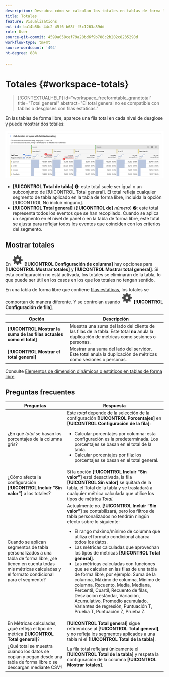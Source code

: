 ```yaml
---
description: Descubra cómo se calculan los totales en tablas de forma libre en Analysis Workspace.
title: Totales
feature: Visualizations
exl-id: ba14b88c-44c2-45f6-b68f-f5c1263a89dd
role: User
source-git-commit: 4599a058cef79a28bd6f9b788c2b202c8235298d
workflow-type: tm+mt
source-wordcount: '494'
ht-degree: 88%

---
```


# Totales {#workspace-totals}

>[!CONTEXTUALHELP]
>id="workspace_freeformtable_grandtotal"
>title="Total general"
>abstract="El total general no es compatible con tablas o desgloses con filas estáticas."


En las tablas de forma libre, aparece una fila total en cada nivel de desglose y puede mostrar dos totales:

![Tabla de forma libre que resalta el total general y el total de la tabla.](assets/total-row.png)

* **[!UICONTROL Total de tabla]** ➊: este total suele ser igual o un subconjunto de [!UICONTROL Total general]. El total refleja cualquier segmento de tabla aplicado en la tabla de forma libre, incluida la opción [!UICONTROL No incluir ninguno].
* **[!UICONTROL Total general]** (**[!UICONTROL de]** *número*) ➋: este total representa todos los eventos que se han recopilado. Cuando se aplica un segmento en el nivel de panel o en la tabla de forma libre, este total se ajusta para reflejar todos los eventos que coinciden con los criterios del segmento. 




## Mostrar totales

En ![Configuración](/help/assets/icons/Setting.svg) **[!UICONTROL Configuración de columna]** hay opciones para **[!UICONTROL Mostrar totales]** y **[!UICONTROL Mostrar total general]**. Si esta configuración no está activada, los totales se eliminarán de la tabla, lo que puede ser útil en los casos en los que los totales no tengan sentido.


En una tabla de forma libre que contiene [filas estáticas](/help/analysis-workspace/visualizations/freeform-table/column-row-settings/manual-vs-dynamic-rows.md), los totales se comportan de manera diferente. Y se controlan usando ![Setting](/help/assets/icons/Setting.svg) **[!UICONTROL Configuración de fila]**.

| Opción | Descripción |
|---|---|
| **[!UICONTROL Mostrar la suma de las filas actuales como el total]** | Muestra una suma del lado del cliente de las filas de la tabla. Este total **no** anula la duplicación de métricas como sesiones o personas. |
| **[!UICONTROL Mostrar el total general]** | Mostrar una suma del lado del servidor. Este total anula la duplicación de métricas como sesiones o personas. |

Consulte [Elementos de dimensión dinámicos o estáticos en tablas de forma libre](column-row-settings/manual-vs-dynamic-rows.md).


## Preguntas frecuentes

| Preguntas | Respuesta |
|---|---|
| ¿En qué *total* se basan los porcentajes de la columna gris? | Este *total* depende de la selección de la configuración **[!UICONTROL Porcentajes]** en **[!UICONTROL Configuración de la fila]**:<ul><li>Calcular porcentajes por columna: esta configuración es la predeterminada. Los porcentajes se basan en el total de la tabla.</li><li>Calcular porcentajes por fila: los porcentajes se basan en el total general.</li></ul> |
| ¿Cómo afecta la configuración **[!UICONTROL Incluir &quot;Sin valor&quot;]** a los totales? | Si la opción **[!UICONTROL Incluir &quot;Sin valor&quot;]** está desactivada, la fila **[!UICONTROL Sin valor]** se quitará de la tabla, el Total de la tabla y se trasladará a cualquier métrica calculada que utilice los tipos de métrica [*Total*](/help/components/calc-metrics/cm-workflow/m-metric-type-alloc.md). |
| Cuando se aplican segmentos de tabla personalizados a una tabla de forma libre, ¿se tienen en cuenta todas mis métricas calculadas y el formato condicional para el segmento? | Actualmente no. **[!UICONTROL Incluir “Sin valor”]** se contabilizará, pero los filtros de tabla personalizados no tendrán ningún efecto sobre lo siguiente:<ul><li>El rango máximo/mínimo de columna que utiliza el formato condicional abarca todos los datos.</li><li>Las métricas calculadas que aprovechan los tipos de métricas **[!UICONTROL Total general]**.</li><li>Las métricas calculadas con funciones que se calculan en las filas de una tabla de forma libre, por ejemplo: Suma de la columna, Máximo de columna, Mínimo de columna, Recuento, Media, Mediana, Percentil, Cuartil, Recuento de filas, Desviación estándar, Variación, Acumulativo, Promedio acumulado, Variantes de regresión, Puntuación T, Prueba T, Puntuación Z, Prueba Z.</li></ul> |
| En Métricas calculadas, ¿qué refleja el tipo de métrica **[!UICONTROL Total general]**? | **[!UICONTROL Total general]** sigue refiriéndose al **[!UICONTROL Total general]**, y no refleja los segmentos aplicados a una tabla ni el **[!UICONTROL Total de la tabla]**. |
| ¿Qué total se muestra cuando los datos se copian y pegan desde una tabla de forma libre o se descargan mediante CSV? | La fila total reflejará únicamente el **[!UICONTROL Total de la tabla]** y respeta la configuración de la columna **[!UICONTROL Mostrar totales]**. |
